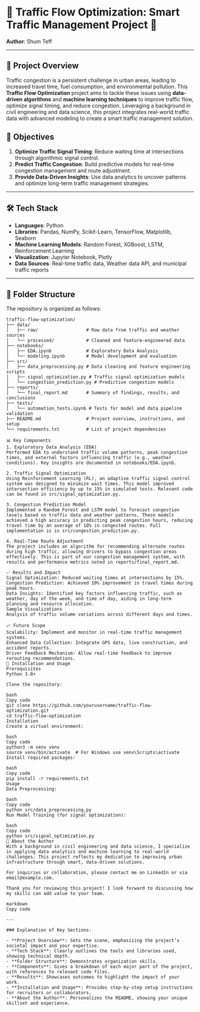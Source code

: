# 🚦 Traffic Flow Optimization: Smart Traffic Management Project 🚦

**Author**: Shum Teff

---

## 📜 Project Overview

Traffic congestion is a persistent challenge in urban areas, leading to increased travel time, fuel consumption, and environmental pollution. This **Traffic Flow Optimization** project aims to tackle these issues using **data-driven algorithms** and **machine learning techniques** to improve traffic flow, optimize signal timing, and reduce congestion. Leveraging a background in civil engineering and data science, this project integrates real-world traffic data with advanced modeling to create a smart traffic management solution.

## 🚀 Objectives

1. **Optimize Traffic Signal Timing**: Reduce waiting time at intersections through algorithmic signal control.
2. **Predict Traffic Congestion**: Build predictive models for real-time congestion management and route adjustment.
3. **Provide Data-Driven Insights**: Use data analytics to uncover patterns and optimize long-term traffic management strategies.

---

## 🛠️ Tech Stack

- **Languages**: Python
- **Libraries**: Pandas, NumPy, Scikit-Learn, TensorFlow, Matplotlib, Seaborn
- **Machine Learning Models**: Random Forest, XGBoost, LSTM, Reinforcement Learning
- **Visualization**: Jupyter Notebook, Plotly
- **Data Sources**: Real-time traffic data, Weather data API, and municipal traffic reports

---

## 📂 Folder Structure

The repository is organized as follows:

```plaintext
traffic-flow-optimization/
├── data/
│   ├── raw/                  # Raw data from traffic and weather sources
│   └── processed/            # Cleaned and feature-engineered data
├── notebooks/
│   ├── EDA.ipynb             # Exploratory Data Analysis
│   └── modeling.ipynb        # Model development and evaluation
├── src/
│   ├── data_preprocessing.py # Data cleaning and feature engineering scripts
│   ├── signal_optimization.py # Traffic signal optimization models
│   └── congestion_prediction.py # Predictive congestion models
├── reports/
│   └── final_report.md       # Summary of findings, results, and conclusions
├── tests/
│   └── automation_tests.ipynb # Tests for model and data pipeline validation
├── README.md                 # Project overview, instructions, and setup
└── requirements.txt          # List of project dependencies

📊 Key Components
1. Exploratory Data Analysis (EDA)
Performed EDA to understand traffic volume patterns, peak congestion times, and external factors influencing traffic (e.g., weather conditions). Key insights are documented in notebooks/EDA.ipynb.

2. Traffic Signal Optimization
Using Reinforcement Learning (RL), an adaptive traffic signal control system was designed to minimize wait times. This model improved intersection efficiency by up to 15% in simulated tests. Relevant code can be found in src/signal_optimization.py.

3. Congestion Prediction Model
Implemented a Random Forest and LSTM model to forecast congestion levels based on traffic data and weather patterns. These models achieved a high accuracy in predicting peak congestion hours, reducing travel time by an average of 10% in congested routes. Full implementation is in src/congestion_prediction.py.

4. Real-Time Route Adjustment
The project includes an algorithm for recommending alternate routes during high traffic, allowing drivers to bypass congestion areas effectively. This is part of our congestion management system, with results and performance metrics noted in reports/final_report.md.

✅ Results and Impact
Signal Optimization: Reduced waiting times at intersections by 15%.
Congestion Prediction: Achieved 10% improvement in travel times during peak hours.
Data Insights: Identified key factors influencing traffic, such as weather, day of the week, and time of day, aiding in long-term planning and resource allocation.
Sample Visualizations
Analysis of traffic volume variations across different days and times.

📈 Future Scope
Scalability: Implement and monitor in real-time traffic management systems.
Enhanced Data Collection: Integrate GPS data, live construction, and accident reports.
Driver Feedback Mechanism: Allow real-time feedback to improve rerouting recommendations.
🔧 Installation and Usage
Prerequisites
Python 3.8+

Clone the repository:

bash
Copy code
git clone https://github.com/yourusername/traffic-flow-optimization.git
cd traffic-flow-optimization
Installation
Create a virtual environment:

bash
Copy code
python3 -m venv venv
source venv/bin/activate  # For Windows use venv\Scripts\activate
Install required packages:

bash
Copy code
pip install -r requirements.txt
Usage
Data Preprocessing:

bash
Copy code
python src/data_preprocessing.py
Run Model Training (for signal optimization):

bash
Copy code
python src/signal_optimization.py
👤 About the Author
With a background in civil engineering and data science, I specialize in applying data analytics and machine learning to real-world challenges. This project reflects my dedication to improving urban infrastructure through smart, data-driven solutions.

For inquiries or collaboration, please contact me on LinkedIn or via email@example.com.

Thank you for reviewing this project! I look forward to discussing how my skills can add value to your team.

markdown
Copy code

---

### Explanation of Key Sections:

- **Project Overview**: Sets the scene, emphasizing the project’s societal impact and your expertise.
- **Tech Stack**: Clearly outlines the tools and libraries used, showing technical depth.
- **Folder Structure**: Demonstrates organization skills.
- **Components**: Gives a breakdown of each major part of the project, with references to relevant code files.
- **Results**: Showcases outcomes to highlight the impact of your work.
- **Installation and Usage**: Provides step-by-step setup instructions for recruiters or collaborators.
- **About the Author**: Personalizes the README, showing your unique skillset and experience.
